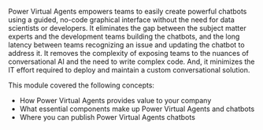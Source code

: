 Power Virtual Agents empowers teams to easily create powerful chatbots using a
guided, no-code graphical interface without the need for data scientists or
developers. It eliminates the gap between the subject matter experts and the
development teams building the chatbots, and the long latency between teams
recognizing an issue and updating the chatbot to address it. It removes the
complexity of exposing teams to the nuances of conversational AI and the need to
write complex code. And, it minimizes the IT effort required to deploy and
maintain a custom conversational solution.

This module covered the following concepts:

-   How Power Virtual Agents provides value to your company
-   What essential components make up Power Virtual Agents and chatbots
-   Where you can publish Power Virtual Agents chatbots
